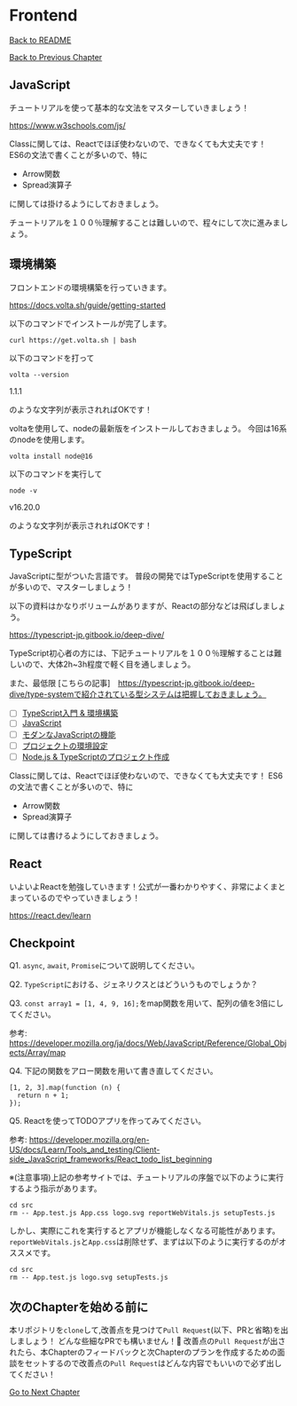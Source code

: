 # Frontend

[Back to README](/README.md)

[Back to Previous Chapter](/Chap2.md)
## JavaScript
チュートリアルを使って基本的な文法をマスターしていきましょう！

https://www.w3schools.com/js/

Classに関しては、Reactでほぼ使わないので、できなくても大丈夫です！　
ES6の文法で書くことが多いので、特に

- Arrow関数
- Spread演算子

に関しては掛けるようにしておきましょう。

チュートリアルを１００％理解することは難しいので、程々にして次に進みましょう。

## 環境構築
フロントエンドの環境構築を行っていきます。

https://docs.volta.sh/guide/getting-started

以下のコマンドでインストールが完了します。

```
curl https://get.volta.sh | bash
```

以下のコマンドを打って

```
volta --version
```

1.1.1

のような文字列が表示されればOKです！

voltaを使用して、nodeの最新版をインストールしておきましょう。
今回は16系のnodeを使用します。

```
volta install node@16
```

以下のコマンドを実行して

```
node -v
```

v16.20.0

のような文字列が表示されればOKです！





## TypeScript

JavaScriptに型がついた言語です。
普段の開発ではTypeScriptを使用することが多いので、マスターしましょう！

以下の資料はかなりボリュームがありますが、Reactの部分などは飛ばしましょう。

https://typescript-jp.gitbook.io/deep-dive/




TypeScript初心者の方には、下記チュートリアルを１００％理解することは難しいので、大体2h~3h程度で軽く目を通しましょう。

また、最低限 [こちらの記事]　https://typescript-jp.gitbook.io/deep-dive/type-systemで紹介されている型システムは把握しておきましょう。


- [ ] [TypeScript入門 & 環境構築](https://typescript-jp.gitbook.io/deep-dive/getting-started)
- [ ] [JavaScript](https://typescript-jp.gitbook.io/deep-dive/recap)
- [ ] [モダンなJavaScriptの機能](https://typescript-jp.gitbook.io/deep-dive/recap)
- [ ] [プロジェクトの環境設定](https://typescript-jp.gitbook.io/deep-dive/project)
- [ ] [Node.js & TypeScriptのプロジェクト作成](https://typescript-jp.gitbook.io/deep-dive/nodejs)

Classに関しては、Reactでほぼ使わないので、できなくても大丈夫です！
ES6の文法で書くことが多いので、特に

- Arrow関数
- Spread演算子

に関しては書けるようにしておきましょう。

## React

いよいよReactを勉強していきます！公式が一番わかりやすく、非常によくまとまっているのでやっていきましょう！

https://react.dev/learn

## Checkpoint

Q1. `async`, `await`, `Promise`について説明してください。

Q2. `TypeScript`における、ジェネリクスとはどういうものでしょうか？

Q3. `const array1 = [1, 4, 9, 16];`をmap関数を用いて、配列の値を3倍にしてください。

参考: https://developer.mozilla.org/ja/docs/Web/JavaScript/Reference/Global_Objects/Array/map

Q4. 下記の関数をアロー関数を用いて書き直してください。

```
[1, 2, 3].map(function (n) {
  return n + 1;
});
```

Q5. Reactを使ってTODOアプリを作ってみてください。

参考: https://developer.mozilla.org/en-US/docs/Learn/Tools_and_testing/Client-side_JavaScript_frameworks/React_todo_list_beginning

※(注意事項)上記の参考サイトでは、チュートリアルの序盤で以下のように実行するよう指示があります。
```
cd src
rm -- App.test.js App.css logo.svg reportWebVitals.js setupTests.js
```
しかし、実際にこれを実行するとアプリが機能しなくなる可能性があります。`reportWebVitals.js`と`App.css`は削除せず、まずは以下のように実行するのがオススメです。
```
cd src
rm -- App.test.js logo.svg setupTests.js
```

## 次のChapterを始める前に

本リポジトリを`clone`して,改善点を見つけて`Pull Request`(以下、PRと省略)を出しましょう！
どんな些細なPRでも構いません！:pray:
改善点の`Pull Request`が出されたら、本Chapterのフィードバックと次Chapterのプランを作成するための面談をセットするので改善点の`Pull Request`はどんな内容でもいいので必ず出してください！

[Go to Next Chapter](/Chap4.md)

